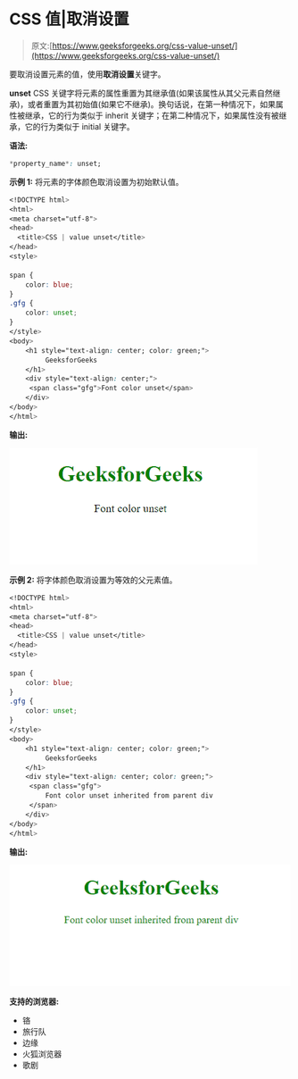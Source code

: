 # CSS 值|取消设置

> 原文:[https://www.geeksforgeeks.org/css-value-unset/](https://www.geeksforgeeks.org/css-value-unset/)

要取消设置元素的值，使用**取消设置**关键字。

**unset** CSS 关键字将元素的属性重置为其继承值(如果该属性从其父元素自然继承)，或者重置为其初始值(如果它不继承)。换句话说，在第一种情况下，如果属性被继承，它的行为类似于 inherit 关键字；在第二种情况下，如果属性没有被继承，它的行为类似于 initial 关键字。

**语法:**

```css
*property_name*: unset;
```

**示例 1:** 将元素的字体颜色取消设置为初始默认值。

```css
<!DOCTYPE html>
<html>
<meta charset="utf-8">
<head>
  <title>CSS | value unset</title>
</head>
<style>

span {
    color: blue;
}
.gfg {
    color: unset;
}
</style>
<body>
    <h1 style="text-align: center; color: green;">
         GeeksforGeeks
    </h1>
    <div style="text-align: center;">
     <span class="gfg">Font color unset</span>
    </div>
</body>
</html>
```

**输出:**

![](img/6f0ac77a032a6af3ae52d31a8a9f618f.png)

**示例 2:** 将字体颜色取消设置为等效的父元素值。

```css
<!DOCTYPE html>
<html>
<meta charset="utf-8">
<head>
  <title>CSS | value unset</title>
</head>
<style>

span {
    color: blue;
}
.gfg {
    color: unset;
}
</style>
<body>
    <h1 style="text-align: center; color: green;">
         GeeksforGeeks
    </h1>
    <div style="text-align: center; color: green;">
     <span class="gfg">
         Font color unset inherited from parent div
     </span>
    </div>
</body>
</html>
```

**输出:**

![](img/36e89ece58f4eb8e92fdc73812d602d5.png)

**支持的浏览器:**

*   铬
*   旅行队
*   边缘
*   火狐浏览器
*   歌剧